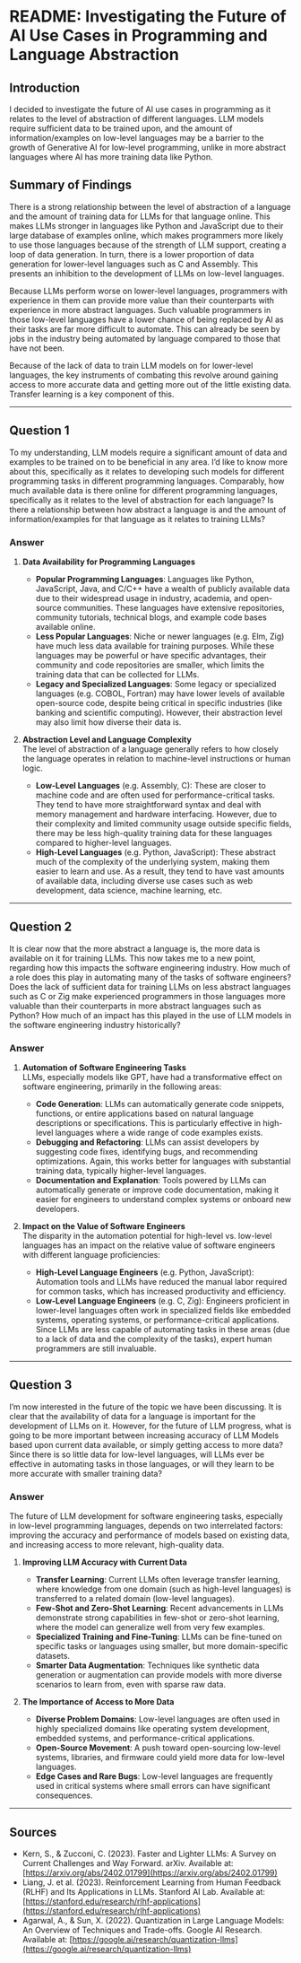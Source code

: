 # README: Investigating the Future of AI Use Cases in Programming and Language Abstraction

## Introduction

I decided to investigate the future of AI use cases in programming as it relates to the level of abstraction of different languages. LLM models require sufficient data to be trained upon, and the amount of information/examples on low-level languages may be a barrier to the growth of Generative AI for low-level programming, unlike in more abstract languages where AI has more training data like Python.

## Summary of Findings

There is a strong relationship between the level of abstraction of a language and the amount of training data for LLMs for that language online. This makes LLMs stronger in languages like Python and JavaScript due to their large database of examples online, which makes programmers more likely to use those languages because of the strength of LLM support, creating a loop of data generation. In turn, there is a lower proportion of data generation for lower-level languages such as C and Assembly. This presents an inhibition to the development of LLMs on low-level languages.

Because LLMs perform worse on lower-level languages, programmers with experience in them can provide more value than their counterparts with experience in more abstract languages. Such valuable programmers in those low-level languages have a lower chance of being replaced by AI as their tasks are far more difficult to automate. This can already be seen by jobs in the industry being automated by language compared to those that have not been.

Because of the lack of data to train LLM models on for lower-level languages, the key instruments of combating this revolve around gaining access to more accurate data and getting more out of the little existing data. Transfer learning is a key component of this.

---

## Question 1

To my understanding, LLM models require a significant amount of data and examples to be trained on to be beneficial in any area. I’d like to know more about this, specifically as it relates to developing such models for different programming tasks in different programming languages. Comparably, how much available data is there online for different programming languages, specifically as it relates to the level of abstraction for each language? Is there a relationship between how abstract a language is and the amount of information/examples for that language as it relates to training LLMs?

### Answer

1. **Data Availability for Programming Languages**  
   - **Popular Programming Languages**: Languages like Python, JavaScript, Java, and C/C++ have a wealth of publicly available data due to their widespread usage in industry, academia, and open-source communities. These languages have extensive repositories, community tutorials, technical blogs, and example code bases available online.  
   - **Less Popular Languages**: Niche or newer languages (e.g. Elm, Zig) have much less data available for training purposes. While these languages may be powerful or have specific advantages, their community and code repositories are smaller, which limits the training data that can be collected for LLMs.  
   - **Legacy and Specialized Languages**: Some legacy or specialized languages (e.g. COBOL, Fortran) may have lower levels of available open-source code, despite being critical in specific industries (like banking and scientific computing). However, their abstraction level may also limit how diverse their data is.

2. **Abstraction Level and Language Complexity**  
   The level of abstraction of a language generally refers to how closely the language operates in relation to machine-level instructions or human logic.  
   - **Low-Level Languages** (e.g. Assembly, C): These are closer to machine code and are often used for performance-critical tasks. They tend to have more straightforward syntax and deal with memory management and hardware interfacing. However, due to their complexity and limited community usage outside specific fields, there may be less high-quality training data for these languages compared to higher-level languages.  
   - **High-Level Languages** (e.g. Python, JavaScript): These abstract much of the complexity of the underlying system, making them easier to learn and use. As a result, they tend to have vast amounts of available data, including diverse use cases such as web development, data science, machine learning, etc.

---

## Question 2

It is clear now that the more abstract a language is, the more data is available on it for training LLMs. This now takes me to a new point, regarding how this impacts the software engineering industry. How much of a role does this play in automating many of the tasks of software engineers? Does the lack of sufficient data for training LLMs on less abstract languages such as C or Zig make experienced programmers in those languages more valuable than their counterparts in more abstract languages such as Python? How much of an impact has this played in the use of LLM models in the software engineering industry historically?

### Answer

1. **Automation of Software Engineering Tasks**  
   LLMs, especially models like GPT, have had a transformative effect on software engineering, primarily in the following areas:  
   - **Code Generation**: LLMs can automatically generate code snippets, functions, or entire applications based on natural language descriptions or specifications. This is particularly effective in high-level languages where a wide range of code examples exists.  
   - **Debugging and Refactoring**: LLMs can assist developers by suggesting code fixes, identifying bugs, and recommending optimizations. Again, this works better for languages with substantial training data, typically higher-level languages.  
   - **Documentation and Explanation**: Tools powered by LLMs can automatically generate or improve code documentation, making it easier for engineers to understand complex systems or onboard new developers.

2. **Impact on the Value of Software Engineers**  
   The disparity in the automation potential for high-level vs. low-level languages has an impact on the relative value of software engineers with different language proficiencies:  
   - **High-Level Language Engineers** (e.g. Python, JavaScript): Automation tools and LLMs have reduced the manual labor required for common tasks, which has increased productivity and efficiency.  
   - **Low-Level Language Engineers** (e.g. C, Zig): Engineers proficient in lower-level languages often work in specialized fields like embedded systems, operating systems, or performance-critical applications. Since LLMs are less capable of automating tasks in these areas (due to a lack of data and the complexity of the tasks), expert human programmers are still invaluable.

---

## Question 3

I’m now interested in the future of the topic we have been discussing. It is clear that the availability of data for a language is important for the development of LLMs on it. However, for the future of LLM progress, what is going to be more important between increasing accuracy of LLM Models based upon current data available, or simply getting access to more data? Since there is so little data for low-level languages, will LLMs ever be effective in automating tasks in those languages, or will they learn to be more accurate with smaller training data?

### Answer

The future of LLM development for software engineering tasks, especially in low-level programming languages, depends on two interrelated factors: improving the accuracy and performance of models based on existing data, and increasing access to more relevant, high-quality data.

1. **Improving LLM Accuracy with Current Data**  
   - **Transfer Learning**: Current LLMs often leverage transfer learning, where knowledge from one domain (such as high-level languages) is transferred to a related domain (low-level languages).  
   - **Few-Shot and Zero-Shot Learning**: Recent advancements in LLMs demonstrate strong capabilities in few-shot or zero-shot learning, where the model can generalize well from very few examples.  
   - **Specialized Training and Fine-Tuning**: LLMs can be fine-tuned on specific tasks or languages using smaller, but more domain-specific datasets.  
   - **Smarter Data Augmentation**: Techniques like synthetic data generation or augmentation can provide models with more diverse scenarios to learn from, even with sparse raw data.

2. **The Importance of Access to More Data**  
   - **Diverse Problem Domains**: Low-level languages are often used in highly specialized domains like operating system development, embedded systems, and performance-critical applications.  
   - **Open-Source Movement**: A push toward open-sourcing low-level systems, libraries, and firmware could yield more data for low-level languages.  
   - **Edge Cases and Rare Bugs**: Low-level languages are frequently used in critical systems where small errors can have significant consequences.

---

## Sources

- Kern, S., & Zucconi, C. (2023). Faster and Lighter LLMs: A Survey on Current Challenges and Way Forward. arXiv. Available at: [https://arxiv.org/abs/2402.01799](https://arxiv.org/abs/2402.01799)
- Liang, J. et al. (2023). Reinforcement Learning from Human Feedback (RLHF) and Its Applications in LLMs. Stanford AI Lab. Available at: [https://stanford.edu/research/rlhf-applications](https://stanford.edu/research/rlhf-applications)
- Agarwal, A., & Sun, X. (2022). Quantization in Large Language Models: An Overview of Techniques and Trade-offs. Google AI Research. Available at: [https://google.ai/research/quantization-llms](https://google.ai/research/quantization-llms)


